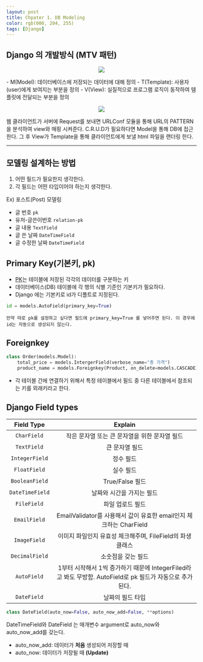```yaml
---
layout: post
title: Chpater 1. DB Modeling
color: rgb(000, 204, 255)
tags: [Django]
---
```


## Django 의 개발방식 (MTV 패턴)
<p align="center"><img src="https://user-images.githubusercontent.com/67581495/107123479-286b8f00-68e1-11eb-9a7d-467459727b9e.png"></p>
- M(Model): 데이터베이스에 저장되는 데이터에 대해 정의
- T(Template): 사용자(user)에게 보여지는 부분을 정의
- V(View): 실질적으로 프로그램 로직이 동작하여 템플릿에 전달되는 부분을 정의
<p align="center"><img src="https://user-images.githubusercontent.com/67581495/107123497-39b49b80-68e1-11eb-954a-96dd80176b28.png"></p>
웹 클라이언트가 서버에 Request를 보내면 URLConf 모듈을 통해 URL의 PATTERN을 분석하여 view와 매핑 시켜준다. C.R.U.D가 필요하다면 Model을 통해 DB에 접근한다. 그 후 View가 Template을 통해 클라이언트에게 보낼 html 파일을 랜더링 한다.

---
## 모델링 설계하는 방법
1) 어떤 필드가 필요한지 생각한다.
2) 각 필드는 어떤 타입이어야 하는지 생각한다.


Ex) 포스트(Post) 모델링


- 글 번호 `pk`
- 유저-글쓴이번호 `relation-pk`
- 글 내용 `TextField`
- 글 쓴 날짜 `DateTimeField`
- 글 수정한 날짜 `DateTimeField`

## Primary Key(기본키, pk)
- [PK](https://docs.djangoproject.com/en/3.1/topics/db/models/)는 테이블에 저장된 각각의 데이터를 구분하는 키
- 데이터베이스(DB) 테이블에 각 행의 식별 기준인 기본키가 필요하다.
- Django 에는 기본키로 id가 디폴트로 지정된다. 
```python
id = models.AutoField(primary_key=True)
```
`만약 따로 pk를 설정하고 싶다면 필드에 primary_key=True 를 넣어주면 된다. 이 경우에 id는 자동으로 생성되지 않는다.`

## Foreignkey
```python
class Order(models.Model):
    total_price = models.IntergerField(verbose_name="총 가격")
    product_name = models.Foreignkey(Product, on_delete=models.CASCADE)
```
- 각 테이블 간에 연결하기 위해서 특정 테이블에서 필드 중 다른 테이블에서 참조되는 키를 외래키라고 한다.

## Django Field types


| Field Type | Explain |
|:---:|:---:|
| `CharField` | 작은 문자열 또는 큰 문자열을 위한 문자열 필드 |
| `TextField` | 큰 문자열 필드 |
| `IntegerField` | 정수 필드 |
| `FloatField` | 실수 필드 |
| `BooleanField` | True/False 필드 |
| `DateTimeField` | 날짜와 시간을 가지는 필드 |
| `FileField` | 파일 업로드 필드 |
| `EmailField` | EmailValidator를 사용해서 값이 유효한 email인지 체크하는 CharField |
| `ImageField` | 이미지 파일인지 유효성 체크해주며, FileField의 파생 클래스 |
| `DecimalField` | 소숫점을 갖는 필드 |
| `AutoField` | 1부터 시작해서 1씩 증가하기 때문에 IntegerFiled라고 봐도 무방함. AutoField로 pk 필드가 자동으로 추가된다. |
| `DateField` | 날짜의 필드 타입 |



```python
class DateField(auto_now=False, auto_now_add=False, **options)
```
DateTimeField와 DateField 는 매개변수 argument로 auto_now와 auto_now_add를 갖는다. 


- auto_now_add: 데이터가 **처음** 생성되어 저장할 때
- auto_now: 데이터가 저장될 때 **(Update)**
